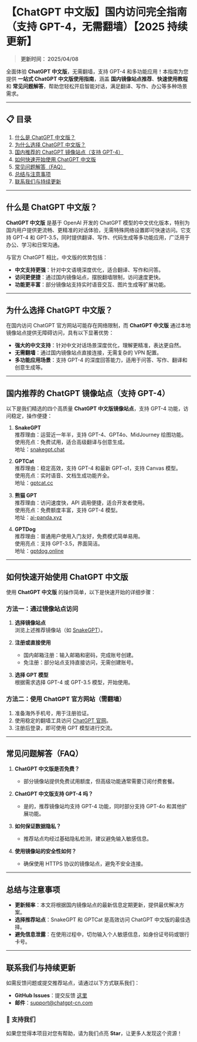 # 【ChatGPT 中文版】国内访问完全指南（支持 GPT-4，无需翻墙）【2025 持续更新】

> **更新时间： 2025/04/08**   

全面体验 **ChatGPT 中文版**，无需翻墙，支持 GPT-4 和多功能应用！本指南为您提供 **一站式 ChatGPT 中文版使用指南**，涵盖 **国内镜像站点推荐**、**快速使用教程** 和 **常见问题解答**，帮助您轻松开启智能对话，满足翻译、写作、办公等多种场景需求。

---

## 📋 **目录**
1. [什么是 ChatGPT 中文版？](#什么是-chatgpt-中文版)
2. [为什么选择 ChatGPT 中文版？](#为什么选择-chatgpt-中文版)
3. [国内推荐的 ChatGPT 镜像站点（支持 GPT-4）](#国内推荐的-chatgpt-镜像站点支持-gpt-4)
4. [如何快速开始使用 ChatGPT 中文版](#如何快速开始使用-chatgpt-中文版)
5. [常见问题解答（FAQ）](#常见问题解答faq)
6. [总结与注意事项](#总结与注意事项)
7. [联系我们与持续更新](#联系我们与持续更新)

---

## 什么是 ChatGPT 中文版？

**ChatGPT 中文版** 是基于 OpenAI 开发的 ChatGPT 模型的中文优化版本，特别为国内用户提供更流畅、更精准的对话体验，无需特殊网络设置即可快速访问。它支持 GPT-4 和 GPT-3.5，同时提供翻译、写作、代码生成等多功能应用，广泛用于办公、学习和日常沟通。

与官方 ChatGPT 相比，中文版的优势包括：
- **中文支持更强**：针对中文语境深度优化，适合翻译、写作和问答。
- **访问更便捷**：通过国内镜像站点，摆脱翻墙限制，访问速度更快。
- **功能更丰富**：部分镜像站支持实时语音交互、图片生成等扩展功能。

---

## 为什么选择 ChatGPT 中文版？

在国内访问 ChatGPT 官方网站可能存在网络限制，而 **ChatGPT 中文版** 通过本地镜像站点提供无障碍访问，具有以下显著优势：

- **强大的中文支持**：针对中文对话场景深度优化，理解更精准，表达更自然。
- **无需翻墙**：通过国内镜像站点直接连接，无需复杂的 VPN 配置。
- **多功能应用场景**：支持 GPT-4 的深度回答能力，适用于问答、写作、翻译和创意生成等。

---

## 国内推荐的 ChatGPT 镜像站点（支持 GPT-4）

以下是我们精选的四个高质量 **ChatGPT 中文版镜像站点**，支持 GPT-4 功能，访问稳定，操作便捷：

1. **SnakeGPT**  
   推荐理由：运营近一年半，支持 GPT-4、GPT4o、MidJourney 绘图功能。  
   使用亮点：免费试用，适合高级翻译与创意生成。  
   地址：[snakegpt.chat](https://snakegpt.chat)

2. **GPTCat**  
   推荐理由：稳定高效，支持 GPT-4 和最新 GPT-o1，支持 Canvas 模型。  
   使用亮点：实时语音、文档生成功能齐全。  
   地址：[gptcat.cc](https://gptcat.cc)

3. **熊猫 GPT**  
   推荐理由：访问速度快，API 调用便捷，适合开发者使用。  
   使用亮点：免费额度丰富，支持 GPT-4 模型。  
   地址：[ai-panda.xyz](https://ai-panda.xyz/login?invite_code=34137c47)

4. **GPTDog**  
   推荐理由：普通用户使用入门友好，免费模式简单易用。  
   使用亮点：支持 GPT-3.5，界面简洁。  
   地址：[gptdog.online](https://gptdog.online)

---

## 如何快速开始使用 ChatGPT 中文版

使用 **ChatGPT 中文版** 的操作简单，以下是快速开始的详细步骤：

### **方法一：通过镜像站点访问**
1. **选择镜像站点**  
   浏览上述推荐镜像站（如 [SnakeGPT](https://snakegpt.chat)）。
   
2. **注册或直接使用**  
   - 国内邮箱注册：输入邮箱和密码，完成账号创建。  
   - 免注册：部分站点支持直接访问，无需创建账号。

3. **选择 GPT 模型**  
   根据需求选择 GPT-4 或 GPT-3.5 模型，开始使用。

### **方法二：使用 ChatGPT 官方网站（需翻墙）**
1. 准备海外手机号，用于注册验证。  
2. 使用稳定的翻墙工具访问 [ChatGPT 官网](https://chat.openai.com)。  
3. 注册后登录，即可使用 GPT 模型进行交流。

---

## 常见问题解答（FAQ）

1. **ChatGPT 中文版是否免费？**  
   - 部分镜像站提供免费试用额度，但高级功能通常需要订阅付费套餐。

2. **ChatGPT 中文版支持 GPT-4 吗？**  
   - 是的，推荐镜像站均支持 GPT-4 功能，同时部分支持 GPT-4o 和其他扩展功能。

3. **如何保证数据隐私？**  
   - 推荐站点均经过基础隐私检测，建议避免输入敏感信息。

4. **使用镜像站的安全性如何？**  
   - 确保使用 HTTPS 协议的镜像站点，避免不安全连接。

---

## 总结与注意事项

- **更新频率**：本文将根据国内镜像站点的最新信息定期更新，提供最优解决方案。  
- **选择推荐站点**：SnakeGPT 和 GPTCat 是高效访问 ChatGPT 中文版的最佳选择。  
- **避免信息泄露**：在使用过程中，切勿输入个人敏感信息，如身份证号码或银行卡号。

---

## 联系我们与持续更新

如需反馈问题或提交推荐站点，请通过以下方式联系我们：  
- **GitHub Issues**：提交反馈 [这里](https://github.com/your-repo/issues)  
- **邮件**：support@chatgpt-cn.com  

### 🌟 **支持我们**  
如果您觉得本项目对您有帮助，请为我们点亮 **Star**，让更多人发现这个资源！
                                                                           
                                             
   
                                                                                                         